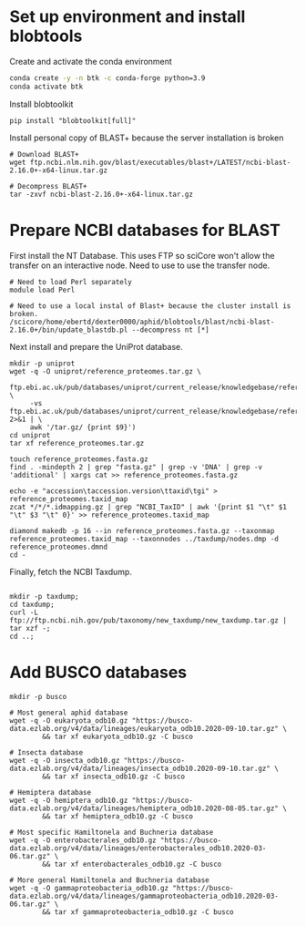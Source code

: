 # Set up environment and install blobtools

Create and activate the conda environment

````bash
conda create -y -n btk -c conda-forge python=3.9
conda activate btk
````

Install blobtoolkit

````
pip install "blobtoolkit[full]"
````

Install personal copy of BLAST+ because the server installation is broken

````
# Download BLAST+
wget ftp.ncbi.nlm.nih.gov/blast/executables/blast+/LATEST/ncbi-blast-2.16.0+-x64-linux.tar.gz

# Decompress BLAST+
tar -zxvf ncbi-blast-2.16.0+-x64-linux.tar.gz
````



# Prepare NCBI databases for BLAST

First install the NT Database. This uses FTP so sciCore won't allow the transfer on an interactive node. Need to use to use the transfer node.

````
# Need to load Perl separately
module load Perl

# Need to use a local instal of Blast+ because the cluster install is broken.
/scicore/home/ebertd/dexter0000/aphid/blobtools/blast/ncbi-blast-2.16.0+/bin/update_blastdb.pl --decompress nt [*]
````

Next install and prepare the UniProt database.

````
mkdir -p uniprot
wget -q -O uniprot/reference_proteomes.tar.gz \
 ftp.ebi.ac.uk/pub/databases/uniprot/current_release/knowledgebase/reference_proteomes/$(curl \
     -vs ftp.ebi.ac.uk/pub/databases/uniprot/current_release/knowledgebase/reference_proteomes/ 2>&1 | \
     awk '/tar.gz/ {print $9}')
cd uniprot
tar xf reference_proteomes.tar.gz

touch reference_proteomes.fasta.gz
find . -mindepth 2 | grep "fasta.gz" | grep -v 'DNA' | grep -v 'additional' | xargs cat >> reference_proteomes.fasta.gz

echo -e "accession\taccession.version\ttaxid\tgi" > reference_proteomes.taxid_map
zcat */*/*.idmapping.gz | grep "NCBI_TaxID" | awk '{print $1 "\t" $1 "\t" $3 "\t" 0}' >> reference_proteomes.taxid_map

diamond makedb -p 16 --in reference_proteomes.fasta.gz --taxonmap reference_proteomes.taxid_map --taxonnodes ../taxdump/nodes.dmp -d reference_proteomes.dmnd
cd -
````

Finally, fetch the NCBI Taxdump.

````

mkdir -p taxdump;
cd taxdump;
curl -L ftp://ftp.ncbi.nih.gov/pub/taxonomy/new_taxdump/new_taxdump.tar.gz | tar xzf -;
cd ..;
````



# Add BUSCO databases

````
mkdir -p busco

# Most general aphid database
wget -q -O eukaryota_odb10.gz "https://busco-data.ezlab.org/v4/data/lineages/eukaryota_odb10.2020-09-10.tar.gz" \
        && tar xf eukaryota_odb10.gz -C busco

# Insecta database
wget -q -O insecta_odb10.gz "https://busco-data.ezlab.org/v4/data/lineages/insecta_odb10.2020-09-10.tar.gz" \
        && tar xf insecta_odb10.gz -C busco

# Hemiptera database
wget -q -O hemiptera_odb10.gz "https://busco-data.ezlab.org/v4/data/lineages/hemiptera_odb10.2020-08-05.tar.gz" \
        && tar xf hemiptera_odb10.gz -C busco

# Most specific Hamiltonela and Buchneria database
wget -q -O enterobacterales_odb10.gz "https://busco-data.ezlab.org/v4/data/lineages/enterobacterales_odb10.2020-03-06.tar.gz" \
        && tar xf enterobacterales_odb10.gz -C busco

# More general Hamiltonela and Buchneria database
wget -q -O gammaproteobacteria_odb10.gz "https://busco-data.ezlab.org/v4/data/lineages/gammaproteobacteria_odb10.2020-03-06.tar.gz" \
        && tar xf gammaproteobacteria_odb10.gz -C busco
````








